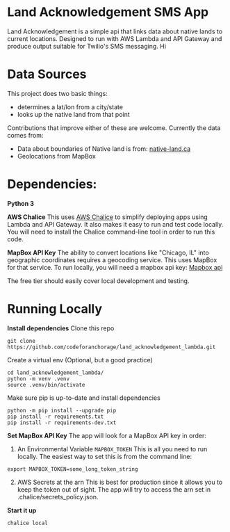 # Land Acknowledgement SMS App
Land Acknowledgement is a simple api that links data about native lands to current locations.
Designed to run with AWS Lambda and API Gateway and produce output suitable for Twilio's SMS messaging. Hi

# Data Sources
This project does two basic things:
- determines a lat/lon from a city/state
- looks up the native land from that point

Contributions that improve either of these are welcome. Currently the data comes from:

- Data about boundaries of Native land is from: [native-land.ca](https://native-land.ca)
- Geolocations from MapBox

# Dependencies:
**Python 3**

**AWS Chalice**
This uses [AWS Chalice](https://aws.github.io/chalice/) to simplify deploying apps using Lambda and API Gateway. It also makes it easy to run and test code locally. You will need to install the Chalice command-line tool in order to run this code.

**MapBox API Key**
The ability to convert locations like "Chicago, IL" into geographic coordinates requires a geocoding service. This uses MapBox for that service. To run locally, you will need a mapbox api key:
[Mapbox api](https://www.mapbox.com/pricing/#search)

The free tier should easily cover local development and testing.

# Running Locally

**Install dependencies**
Clone this repo
```
git clone https://github.com/codeforanchorage/land_acknowledgement_lambda.git
```

Create a virtual env (Optional, but a good practice)
```
cd land_acknowledgement_lambda/
python -m venv .venv
source .venv/bin/activate
```

Make sure pip is up-to-date and install dependencies
```
python -m pip install --upgrade pip
pip install -r requirements.txt
pip install -r requirements-dev.txt
```

**Set MapBox API Key**
The app will look for a MapBox API key in order:
1. An Environmental Variable `MAPBOX_TOKEN`
This is all you need to run locally. The easiest way to set this is from the command line:
```
export MAPBOX_TOKEN=some_long_token_string
```
2. AWS Secrets at the arn
This is best for production since it allows you to keep the token out of sight.
The app will try to access the arn set in .chalice/secrets_policy.json.

**Start it up**
```
chalice local
```
